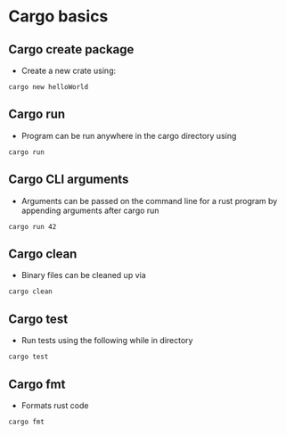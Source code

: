 # Cargo basics
## Cargo create package
- Create a new crate using:
```
cargo new helloWorld
```


## Cargo run
- Program can be run anywhere in the cargo directory using 
```
cargo run
```

## Cargo CLI arguments
- Arguments can be passed on the command line for a rust program by appending arguments after cargo run 
```
cargo run 42
```
## Cargo clean
- Binary files can be cleaned up via
```
cargo clean
```
## Cargo test
- Run tests using the following while in directory
```
cargo test
```

## Cargo fmt
- Formats rust code
```
cargo fmt 
```